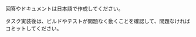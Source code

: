 <!------------------------------------------------------------------------------------
   Add Rules to this file or a short description and have Kiro refine them for you:   
-------------------------------------------------------------------------------------> 

回答やドキュメントは日本語で作成してください。

タスク実装後は、ビルドやテストが問題なく動くことを確認して、問題なければコミットしてください。
